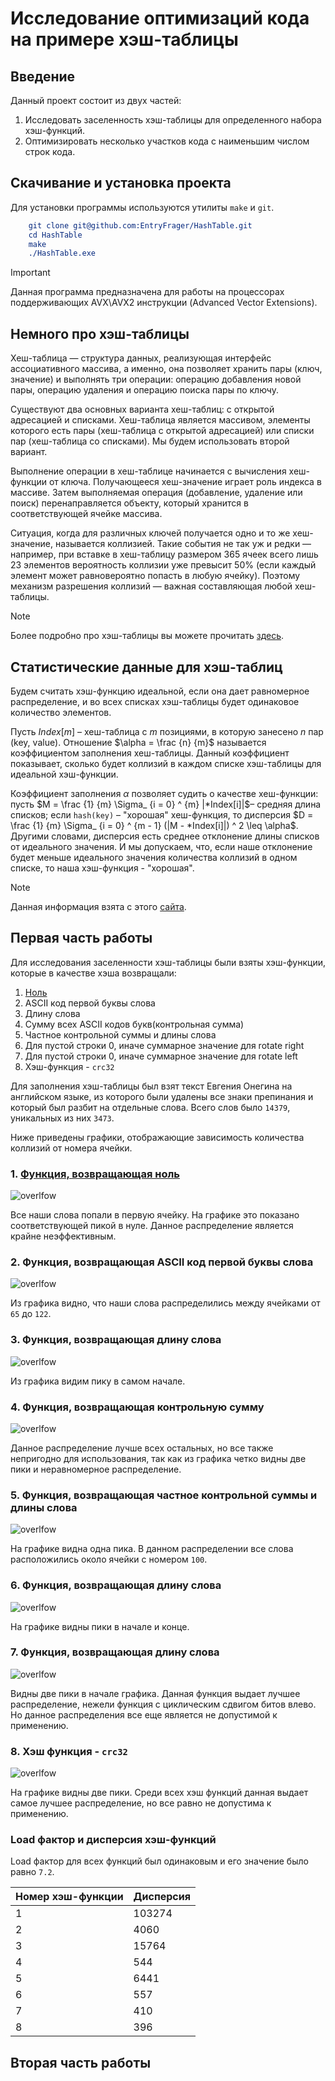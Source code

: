 # Исследование оптимизаций кода на примере хэш-таблицы

## Введение

Данный проект состоит из двух частей:
1. Исследовать заселенность хэш-таблицы для определенного набора хэш-функций.
2. Оптимизировать несколько участков кода с наименьшим числом строк кода.

## Скачивание и установка проекта

Для установки программы используются утилиты `make` и `git`.

```CMAKE
    git clone git@github.com:EntryFrager/HashTable.git
    cd HashTable
    make
    ./HashTable.exe
```

> [!IMPORTANT]
>
> Данная программа предназначена для работы на процессорах поддерживающих AVX\AVX2 инструкции (Advanced Vector Extensions).

## Немного про хэш-таблицы

Хеш-таблица — структура данных, реализующая интерфейс ассоциативного массива, а именно, она позволяет хранить пары (ключ, значение) и выполнять три операции: операцию добавления новой пары, операцию удаления и операцию поиска пары по ключу.

Существуют два основных варианта хеш-таблиц: с открытой адресацией и списками. Хеш-таблица является массивом, элементы которого есть пары (хеш-таблица с открытой адресацией) или списки пар (хеш-таблица со списками). Мы будем использовать второй вариант.

Выполнение операции в хеш-таблице начинается с вычисления хеш-функции от ключа. Получающееся хеш-значение играет роль индекса в массиве. Затем выполняемая операция (добавление, удаление или поиск) перенаправляется объекту, который хранится в соответствующей ячейке массива.

Ситуация, когда для различных ключей получается одно и то же хеш-значение, называется коллизией. Такие события не так уж и редки — например, при вставке в хеш-таблицу размером 365 ячеек всего лишь 23 элементов вероятность коллизии уже превысит 50% (если каждый элемент может равновероятно попасть в любую ячейку). Поэтому механизм разрешения коллизий — важная составляющая любой хеш-таблицы.


> [!NOTE]
>
> Более подробно про хэш-таблицы вы можете прочитать [здесь](https://ru.wikipedia.org/wiki/%D0%A5%D0%B5%D1%88-%D1%82%D0%B0%D0%B1%D0%BB%D0%B8%D1%86%D0%B0).

## Статистические данные для хэш-таблиц

Будем считать хэш-функцию идеальной, если она дает равномерное распределение, и во всех списках хэш-таблицы будет одинаковое количество элементов.

Пусть $Index[m]$ – хеш-таблица с $m$ позициями, в которую занесено $n$ пар (key,
value). Отношение $\alpha = \frac {n} {m}$ называется коэффициентом заполнения хеш-таблицы. Данный коэффициент показывает, сколько будет коллизий в каждом списке хэш-таблицы для идеальной хэш-функции.

Коэффициент заполнения $\alpha$ позволяет судить о качестве хеш-функции: пусть $M = \frac {1} {m} \Sigma_ {i = 0} ^ {m} |*Index[i]|$– средняя длина списков; если `hash(key)` – "хорошая" хеш-функция, то дисперсия $D = \frac {1} {m} \Sigma_ {i = 0} ^ {m - 1} (|M - *Index[i]|) ^ 2 \leq \alpha$. Другими словами, дисперсия есть среднее отклонение длины списков от идеального значения. И мы допускаем, что, если наше отклонение будет меньше идеального значения количества коллизий в одном списке, то наша хэш-функция - "хорошая".

> [!NOTE]
>
> Данная информация взята с этого [сайта](http://algcourse.cs.msu.su/wp-content/uploads/2010/12/Lect13.pdf).

## Первая часть работы

Для исследования заселенности хэш-таблицы были взяты хэш-функции, которые в качестве хэша возвращали:

1. [Ноль](#null)
2. ASCII код первой буквы слова
3. Длину слова
4. Сумму всех ASCII кодов букв(контрольная сумма)
5. Частное контрольной суммы и длины слова
6. Для пустой строки 0, иначе суммарное значение для rotate right
7. Для пустой строки 0, иначе суммарное значение для rotate left
8. Хэш-функция - `crc32`

Для заполнения хэш-таблицы был взят текст Евгения Онегина на английском языке, из которого были удалены все знаки препинания и который был разбит на отдельные слова. Всего слов было `14379`, уникальных из них `3473`.

Ниже приведены графики, отображающие зависимость количества коллизий от номера ячейки.

### 1. [Функция, возвращающая ноль](filename.md#null)

![overlfow](./graphics/1_table.png)

Все наши слова попали в первую ячейку. На графике это показано соответствующей пикой в нуле. Данное распределение является крайне неэффективным.

### 2. Функция, возвращающая ASCII код первой буквы слова

![overlfow](./graphics/2_table.png)

Из графика видно, что наши слова распределились между ячейками от `65` до `122`.

### 3. Функция, возвращающая длину слова

![overlfow](./graphics/3_table.png)

Из графика видим пику в самом начале.

### 4. Функция, возвращающая контрольную сумму

![overlfow](./graphics/4_table.png)

Данное распределение лучше всех остальных, но все также непригодно для использования, так как из графика четко видны две пики и неравномерное распределение.

### 5. Функция, возвращающая частное контрольной суммы и длины слова

![overlfow](./graphics/5_table.png)

На графике видна одна пика. В данном распределении все слова расположились около ячейки с номером `100`.

### 6. Функция, возвращающая длину слова

![overlfow](./graphics/6_table.png)

На графике видны пики в начале и конце.

### 7. Функция, возвращающая длину слова

![overlfow](./graphics/7_table.png)

Видны две пики в начале графика. Данная функция выдает лучшее распределение, нежели функция с циклическим сдвигом битов влево. Но данное распределения все еще является не допустимой к применению.

### 8. Хэш функция - `crc32`

![overlfow](./graphics/8_table.png)

На графике видны две пики. Среди всех хэш функций данная выдает самое лучшее распределение, но все равно не допустима к применению.

### Load фактор и дисперсия хэш-функций

Load фактор для всех функций был одинаковым и его значение было равно `7.2`.

| Номер хэш-функции | Дисперсия |
|-------------------|-----------|
| 1                 | 103274    |
| 2                 | 4060      |
| 3                 | 15764     |
| 4                 | 544       |
| 5                 | 6441      |
| 6                 | 557       |
| 7                 | 410       |
| 8                 | 396       |

## Вторая часть работы
